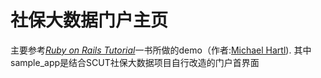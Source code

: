  # 社保大数据门户主页
 主要参考[*Ruby on Rails Tutorial*](http://www.railstutorial.org/)一书所做的demo（作者:[Michael Hartl](http://www.michaelhartl.com/)).
 其中sample_app是结合SCUT社保大数据项目自行改造的门户首界面
